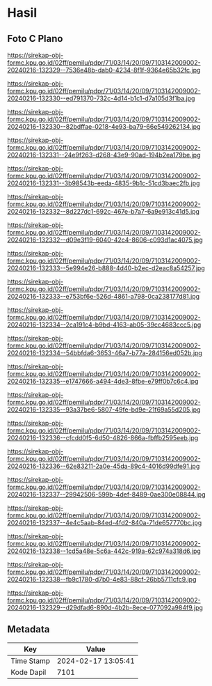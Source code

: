 # Hasil

## Foto C Plano

https://sirekap-obj-formc.kpu.go.id/02ff/pemilu/pdpr/71/03/14/20/09/7103142009002-20240216-132329--7536e48b-dab0-4234-8f1f-9364e65b32fc.jpg

https://sirekap-obj-formc.kpu.go.id/02ff/pemilu/pdpr/71/03/14/20/09/7103142009002-20240216-132330--ed791370-732c-4d14-b1c1-d7a105d3f1ba.jpg

https://sirekap-obj-formc.kpu.go.id/02ff/pemilu/pdpr/71/03/14/20/09/7103142009002-20240216-132330--82bdffae-0218-4e93-ba79-66e549262134.jpg

https://sirekap-obj-formc.kpu.go.id/02ff/pemilu/pdpr/71/03/14/20/09/7103142009002-20240216-132331--24e9f263-d268-43e9-90ad-194b2ea179be.jpg

https://sirekap-obj-formc.kpu.go.id/02ff/pemilu/pdpr/71/03/14/20/09/7103142009002-20240216-132331--3b98543b-eeda-4835-9b1c-51cd3baec2fb.jpg

https://sirekap-obj-formc.kpu.go.id/02ff/pemilu/pdpr/71/03/14/20/09/7103142009002-20240216-132332--8d227dc1-692c-467e-b7a7-6a9e913c41d5.jpg

https://sirekap-obj-formc.kpu.go.id/02ff/pemilu/pdpr/71/03/14/20/09/7103142009002-20240216-132332--d09e3f19-6040-42c4-8606-c093d1ac4075.jpg

https://sirekap-obj-formc.kpu.go.id/02ff/pemilu/pdpr/71/03/14/20/09/7103142009002-20240216-132333--5e994e26-b888-4d40-b2ec-d2eac8a54257.jpg

https://sirekap-obj-formc.kpu.go.id/02ff/pemilu/pdpr/71/03/14/20/09/7103142009002-20240216-132333--e753bf6e-526d-4861-a798-0ca238177d81.jpg

https://sirekap-obj-formc.kpu.go.id/02ff/pemilu/pdpr/71/03/14/20/09/7103142009002-20240216-132334--2ca191c4-b9bd-4163-ab05-39cc4683ccc5.jpg

https://sirekap-obj-formc.kpu.go.id/02ff/pemilu/pdpr/71/03/14/20/09/7103142009002-20240216-132334--54bbfda6-3653-46a7-b77a-284156ed052b.jpg

https://sirekap-obj-formc.kpu.go.id/02ff/pemilu/pdpr/71/03/14/20/09/7103142009002-20240216-132335--e1747666-a494-4de3-8fbe-e79ff0b7c6c4.jpg

https://sirekap-obj-formc.kpu.go.id/02ff/pemilu/pdpr/71/03/14/20/09/7103142009002-20240216-132335--93a37be6-5807-49fe-bd9e-21f69a55d205.jpg

https://sirekap-obj-formc.kpu.go.id/02ff/pemilu/pdpr/71/03/14/20/09/7103142009002-20240216-132336--cfcdd0f5-6d50-4826-866a-fbffb2595eeb.jpg

https://sirekap-obj-formc.kpu.go.id/02ff/pemilu/pdpr/71/03/14/20/09/7103142009002-20240216-132336--62e83211-2a0e-45da-89c4-4016d99dfe91.jpg

https://sirekap-obj-formc.kpu.go.id/02ff/pemilu/pdpr/71/03/14/20/09/7103142009002-20240216-132337--29942506-599b-4def-8489-0ae300e08844.jpg

https://sirekap-obj-formc.kpu.go.id/02ff/pemilu/pdpr/71/03/14/20/09/7103142009002-20240216-132337--4e4c5aab-84ed-4fd2-840a-71de657770bc.jpg

https://sirekap-obj-formc.kpu.go.id/02ff/pemilu/pdpr/71/03/14/20/09/7103142009002-20240216-132338--1cd5a48e-5c6a-442c-919a-62c974a318d6.jpg

https://sirekap-obj-formc.kpu.go.id/02ff/pemilu/pdpr/71/03/14/20/09/7103142009002-20240216-132338--fb9c1780-d7b0-4e83-88cf-26bb5711cfc9.jpg

https://sirekap-obj-formc.kpu.go.id/02ff/pemilu/pdpr/71/03/14/20/09/7103142009002-20240216-132329--d29dfad6-890d-4b2b-8ece-077092a984f9.jpg


## Metadata

| Key        | Value               |
| ---------- | ------------------- |
| Time Stamp | 2024-02-17 13:05:41 |
| Kode Dapil | 7101                |



